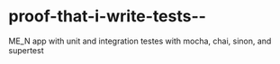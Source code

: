 # proof-that-i-write-tests--
ME_N app with unit and integration testes with mocha, chai, sinon, and supertest
